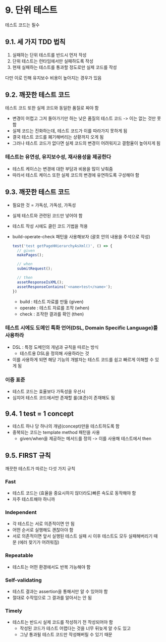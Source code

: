 # 9. 단위 테스트

테스트 코드는 필수

## 9.1. 세 가지 TDD 법칙

1. 실패하는 단위 테스트를 반드시 먼저 작성
1. 단위 테스트는 런타임에서만 실패하도록 작성
1. 현재 실패하는 테스트를 통과할 정도로만 실제 코드를 작성

다만 이로 인해 유지보수 비용이 높아지는 경우가 있음

## 9.2. 깨끗한 테스트 코드

테스트 코드 또한 실제 코드와 동일한 품질로 짜야 함

- 변경이 어렵고 그저 돌아가기만 하는 낮은 품질의 테스트 코드 -> 이는 없는 것만 못 함
- 실제 코드는 진화하는데, 테스트 코드가 이를 따라가지 못하게 됨
- 결국 테스트 코드를 폐기해버리는 상황까지 오게 됨
- 그러나 테스트 코드가 없다면 실제 코드의 변경이 어려워지고 결함율이 높아지게 됨

### 테스트는 유연성, 유지보수성, 재사용성을 제공한다

- 테스트 케이스는 변경에 대한 부담과 비용을 많이 낮춰줌
- 따라서 테스트 케이스 또한 실제 코드의 변경에 유연하도록 구성해야 함

## 9.3. 깨끗한 테스트 코드

- 필요한 것 = 가독성, 가독성, 가독성
- 실제 테스트와 관련된 코드만 넣어야 함
- 테스트 작성 시에도 클린 코드 기법을 적용
- build-operate-check 패턴을 사용해보자 (괄호 안의 내용을 주석으로 작성)

  ```ts
  test('test getPageHHierarchyAsXml()', () => {
    // given
    makePages();

    // when
    submitRequest();

    // then
    assetResponseIsXML();
    assetResponseContains('<name>test</name>');
  })
  ```

  - build : 테스트 자료를 만듦 (given)
  - operate : 테스트 자료를 조작 (when)
  - check : 조작한 결과를 확인 (then)

### 테스트 시에도 도메인 특화 언어(DSL, Domain Specific Language)를 사용하라

- DSL : 특정 도메인의 개념과 규칙을 따르는 방식
  - 테스트용 DSL을 정의해 사용하라는 것
- 이를 사용하게 되면 해당 기능의 개발자는 테스트 코드를 쉽고 빠르게 이해할 수 있게 됨

### 이중 표준

- 테스트 코드는 효율보다 가독성을 우선시
- 심지어 테스트 코드에서만 존재할 룰(표준)이 존재해도 됨

## 9.4. 1 test = 1 concept

- 테스트 하나 당 하나의 개념(concept)만을 테스트하도록 함
- 중복되는 코드는 template method 패턴을 사용
  - given/when을 제공하는 메서드를 정의 -> 이를 사용해 테스트에서 then

## 9.5. FIRST 규칙

깨끗한 테스트가 따르는 다섯 가지 규칙

### Fast

- 테스트 코드는 (효율을 중요시하지 않더라도)빠른 속도로 동작해야 함
- 자주 테스트해야 하니까

### Independent

- 각 테스트는 서로 의존적이면 안 됨
- 어떤 순서로 실행해도 괜찮아야 함
- 서로 의존적이면 앞서 실행된 테스트 실패 시 이후 테스트도 모두 실패해버리기 때문 (에러 찾기가 어려워짐)

### Repeatable

- 테스트는 어떤 환경에서도 반복 가능해야 함

### Self-validating

- 테스트 결과는 assertion을 통해서만 알 수 있어야 함
- 절대로 수작업으로 그 결과를 알아서는 안 됨

### Timely

- 테스트는 반드시 실제 코드를 작성하기 전 작성되어야 함
  - 작성된 코드가 테스트 어렵다는 것을 너무 뒤늦게 알 수도 있고
  - 그냥 통과될 테스트 코드만 작성해버릴 수 있기 때문
